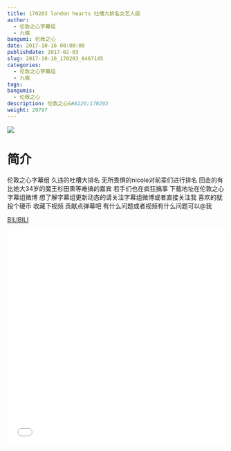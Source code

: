 ```yaml
---
title: 170203 london hearts 吐槽大排名女艺人版
author: 
  - 伦敦之心字幕组
  - 九條
bangumi: 伦敦之心
date: 2017-10-16 00:00:00
publishdate: 2017-02-03
slug: 2017-10-16_170203_8467145
categories: 
  - 伦敦之心字幕组
  - 九條
tags: 
bangumis: 
  - 伦敦之心
description: 伦敦之心&#8226;170203
weight: 29797
---
```


![](https://i.imgur.com/SZYIyTw.jpg)

# 简介  
伦敦之心字幕组 久违的吐槽大排名 无所畏惧的nicole对前辈们进行排名 回击的有比她大34岁的魔王杉田熏等难搞的嘉宾 若手们也在疯狂搞事 下载地址在伦敦之心字幕组微博 想了解字幕组更新动态的请关注字幕组微博或者直接关注我 喜欢的就投个硬币 收藏下视频 贡献点弹幕吧
有什么问题或者视频有什么问题可以@我

  [BILIBILI](https://www.bilibili.com/video/av8467145/)


<div class="vcontainer">  <iframe class='video' src="//www.bilibili.com/blackboard/player.html?aid=8467145" width="100%" height="500" frameborder="0" allowfullscreen="allowfullscreen"></iframe></div>
